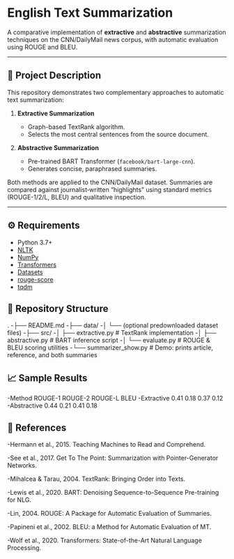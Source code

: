 # English Text Summarization

A comparative implementation of **extractive** and **abstractive** summarization techniques on the CNN/DailyMail news corpus, with automatic evaluation using ROUGE and BLEU.

---

## 📖 Project Description

This repository demonstrates two complementary approaches to automatic text summarization:

1. **Extractive Summarization**  
   - Graph-based TextRank algorithm.  
   - Selects the most central sentences from the source document.

2. **Abstractive Summarization**  
   - Pre-trained BART Transformer (`facebook/bart-large-cnn`).  
   - Generates concise, paraphrased summaries.

Both methods are applied to the CNN/DailyMail dataset. Summaries are compared against journalist‐written “highlights” using standard metrics (ROUGE-1/2/L, BLEU) and qualitative inspection.

---

## ⚙️ Requirements

- Python 3.7+  
- [NLTK](https://www.nltk.org/)  
- [NumPy](https://numpy.org/)  
- [Transformers](https://github.com/huggingface/transformers)  
- [Datasets](https://github.com/huggingface/datasets)  
- [rouge-score](https://github.com/google-research/google-research/tree/master/rouge)  
- [tqdm](https://github.com/tqdm/tqdm)  



## 📂 Repository Structure
.
-├── README.md
-├── data/
-│   └── (optional predownloaded dataset files)
-├── src/
-│   ├── extractive.py      # TextRank implementation
-│   ├── abstractive.py     # BART inference script
-│   └── evaluate.py        # ROUGE & BLEU scoring utilities
-└── summarizer_show.py     # Demo: prints article, reference, and both summaries

## 📈 Sample Results
-Method	ROUGE-1	ROUGE-2	ROUGE-L	BLEU
-Extractive	0.41	0.18	0.37	0.12
-Abstractive	0.44	0.21	0.41	0.18

## 📝 References
-Hermann et al., 2015. Teaching Machines to Read and Comprehend.

-See et al., 2017. Get To The Point: Summarization with Pointer-Generator Networks.

-Mihalcea & Tarau, 2004. TextRank: Bringing Order into Texts.

-Lewis et al., 2020. BART: Denoising Sequence-to-Sequence Pre-training for NLG.

-Lin, 2004. ROUGE: A Package for Automatic Evaluation of Summaries.

-Papineni et al., 2002. BLEU: a Method for Automatic Evaluation of MT.

-Wolf et al., 2020. Transformers: State-of-the-Art Natural Language Processing.
